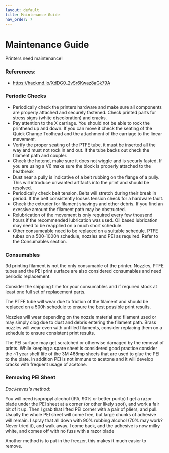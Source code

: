 ```yaml
---
layout: default
title: Maintenance Guide
nav_order: 7
---
```


# Maintenance Guide

Printers need maintenance!

### References:

* https://hackmd.io/XdDG0_2vSr6Kwaz8aGk79A

### Periodic Checks

* Periodically check the printers hardware and make sure all components are properly attached and securely fastened. Check printed parts for stress signs (white discoloration) and cracks.
* Pay attention to the X carriage. You should not be able to rock the printhead up and down. If you can move it check the seating of the Quick Change Toolhead and the attachment of the carriage to the linear movement.
* Verify the proper seating of the PTFE tube, it must be inserted all the way and must not rock in and out. If the tube backs out check the filament path and coupler.
* Check the hotend, make sure it does not wiggle and is securly fasted. If you are using a V6 make sure the block is properly attached to the heatbreak
* Dust near a pully is indicative of a belt rubbing on the flange of a pully. This will introduce unwanted artifacts into the print and should be resolved.
* Periodically check belt tension. Belts will stretch during their break in period. If the belt consistently looses tension check for a hardware fault.
* Check the extruder for filament shavings and other debris. If you find an exessive amount the filament path may be obstructed.
* Relubrication of the movement is only required every few thousend hours if the recommended lubrication was used. Oil based lubrication may need to be reapplied on a much short schedule.
* Other consumeable need to be replaced on a suitable schedule. PTFE tubes on a 500-1000h schedule, nozzles and PEI as required. Refer to the Consumables section.

### Consumables

3d printing filament is not the only consumable of the printer. Nozzles, PTFE tubes and the PEI print surface are also considered consumables and need periodic replacement.

Consider the shipping time for your consumables and if required stock at least one full set of replacement parts.

The PTFE tube will wear due to friction of the filament and should be replaced on a 500h schedule to ensure the best possible print results.

Nozzles will wear depending on the nozzle material and filament used or may simply clog due to dust and debris entering the filament path.
Brass nozzles will wear even with unfilled filaments, consider replacing them on a schedule to ensure consistent print results.

The PEI surface may get scratched or otherwise damaged by the removal of prints. While keeping a spare sheet is considered good practice consider the ~1 year shelf life of the 3M 468mp sheets that are used to glue the PEI to the plate.
In addition PEI is not immune to acetone and it will develop cracks with frequent usage of acetone.

### Removing PEI Sheet

_DocJeeves's method:_

You will need isopropyl alcohol (IPA, 90% or better purity) I get a razor blade under the PEI sheet at a corner (or other likely spot), and work a fair bit of it up. Then I grab that lifted PEI corner with a pair of pliers, and pull. Usually the whole PEI sheet will come free, but large chunks of adhesive will remain. I spray that all down with 90% rubbing alcohol (70% may work? Never tried it), and walk away. I come back, and the adhesive is now milky white, and comes off with no fuss with a razor blade

Another method is to put in the freezer, this makes it much easier to remove.

